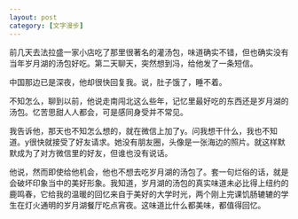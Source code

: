 ```yaml
---
layout: post
category: [文字漫步]
---
```


前几天去法拉盛一家小店吃了那里很著名的灌汤包，味道确实不错，但也确实没有当年岁月湖的汤包好吃。第二天聊天，突然想到冯，给他发了一条短信。

中国那边已是深夜，他却很快回复我。说，肚子饿了，睡不着。

不知怎么，聊到以前，他说走南闯北这么些年，记忆里最好吃的东西还是岁月湖的汤包。忆苦思甜人人都会，可是感同身受并不常见。

我告诉他，那天也不知怎么想的，就在微信上加了y。问我想干什么，我也不知道。y很快就接受了好友请求。她没有朋友圈，头像是一张海边的照片。就这样默默成为了对方微信里的好友，但谁也没有说话。

他说，然而即使给他机会，他也不想去吃岁月湖的汤包了。套一句烂俗的话，就是会破坏印象当中的美好形象。我知道，岁月湖的汤包的真实味道未必比得上纽约的鹿鸣春，它给我的温暖的回忆来自于美好的大学时光，两个刚上完课饥肠辘辘的学生在灯火通明的岁月湖餐厅吃点宵夜。这味道比什么都美味，都值得回忆。